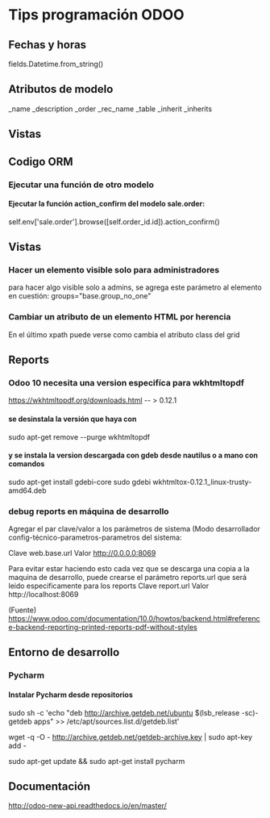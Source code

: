 # Tips programación ODOO

## Fechas y horas

fields.Datetime.from_string()

## Atributos de modelo
 _name
_description
_order
_rec_name
_table
_inherit
_inherits

## Vistas


## Codigo ORM
### Ejecutar una función de otro modelo
#### Ejecutar la función action_confirm del modelo sale.order:
self.env['sale.order'].browse([self.order_id.id]).action_confirm()

## Vistas
### Hacer un elemento visible solo para administradores
 para hacer algo visible solo a admins, se agrega este parámetro al elemento en cuestión: groups="base.group_no_one"

### Cambiar un atributo de un elemento HTML por herencia
En el último xpath puede verse como cambia el atributo class del grid

<template id="products_categories" inherit_id="website_sale.products" active="False" customize_show="True" name="Product Categories">
  <xpath expr="//div[@id='products_grid_before']" position="inside">
      <ul class="nav nav-pills nav-stacked mt16">
          <li t-att-class=" '' if category else 'active' "><a t-att-href="keep('/shop',category=0)">All Products</a></li>
          <t t-foreach="categories" t-as="c">
              <t t-call="website_sale.categories_recursive"/>
          </t>
      </ul>
  </xpath>
  <xpath expr="//div[@id='products_grid_before']" position="attributes">
      <attribute name="class">col-md-3 hidden-xs</attribute>
  </xpath>
  <xpath expr="//div[@id='products_grid']" position="attributes">
      <attribute name="class">col-md-9</attribute>
  </xpath>
</template>



## Reports
### Odoo 10 necesita una version especifíca para wkhtmltopdf 
https://wkhtmltopdf.org/downloads.html -- > 0.12.1
#### se desinstala la versión que haya con
sudo apt-get remove --purge wkhtmltopdf
#### y se instala la version descargada con gdeb desde nautilus o a mano con comandos
sudo apt-get install gdebi-core 
sudo gdebi wkhtmltox-0.12.1_linux-trusty-amd64.deb

### debug reports en máquina de desarrollo
Agregar el par clave/valor a los parámetros de sistema (Modo desarrollador config-técnico-parametros-parametros del sistema:

Clave 	web.base.url
Valor 	http://0.0.0.0:8069

Para evitar estar haciendo esto cada vez que se descarga una copia a la maquina de desarrollo, puede crearse el parámetro reports.url que será leido especificamente para los reports
Clave  report.url
Valor  http://localhost:8069

(Fuente)
https://www.odoo.com/documentation/10.0/howtos/backend.html#reference-backend-reporting-printed-reports-pdf-without-styles

## Entorno de desarrollo
### Pycharm
#### Instalar Pycharm desde repositorios
sudo sh -c 'echo "deb http://archive.getdeb.net/ubuntu $(lsb_release -sc)-getdeb apps" >> /etc/apt/sources.list.d/getdeb.list'

wget -q -O - http://archive.getdeb.net/getdeb-archive.key | sudo apt-key add -

sudo apt-get update && sudo apt-get install pycharm

## Documentación
http://odoo-new-api.readthedocs.io/en/master/

